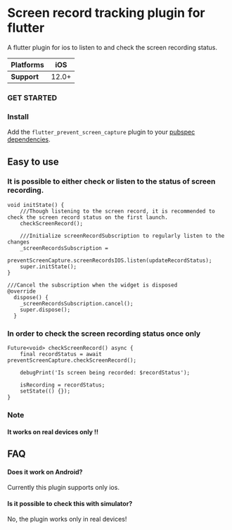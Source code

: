 
# Screen record tracking plugin for flutter

A flutter plugin for ios to listen to and check the screen recording status. 


|Platforms    | iOS   | 
|-------------|-------|
| **Support** | 12.0+ |


### GET STARTED

### Install

Add the `flutter_prevent_screen_capture` plugin to your
[pubspec dependencies](https://pub.dev/packages/flutter_prevent_screen_capture/install).


## Easy to use
### It is possible to either check or listen to the status of screen recording.
```
void initState() {
    ///Though listening to the screen record, it is recommended to check the screen record status on the first launch.
    checkScreenRecord();

    ///Initialize screenRecordSubscription to regularly listen to the changes
    _screenRecordsSubscription =
        preventScreenCapture.screenRecordsIOS.listen(updateRecordStatus);
    super.initState();
}

///Cancel the subscription when the widget is disposed
@override
  dispose() {
    _screenRecordsSubscription.cancel();
    super.dispose();
  }
```

### In order to check the screen recording status once only
```
Future<void> checkScreenRecord() async {
    final recordStatus = await preventScreenCapture.checkScreenRecord();

    debugPrint('Is screen being recorded: $recordStatus');

    isRecording = recordStatus;
    setState(() {});
}
```


### Note
#### It works on real devices only !!


## FAQ

#### Does it work on Android?

Currently this plugin supports only ios.

#### Is it possible to check this with simulator?

No, the plugin works only in real devices!

